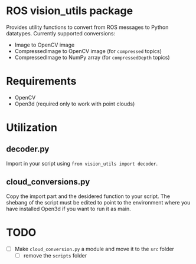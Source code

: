 # ROS vision_utils package
Provides utility functions to convert from ROS messages to Python datatypes.
Currently supported conversions:
- Image to OpenCV image
- CompressedImage to OpenCV image (for `compressed` topics)
- CompressedImage to NumPy array (for `compressedDepth` topics) 

# Requirements
- OpenCV
- Open3d (required only to work with point clouds)

# Utilization
## decoder.py
Import in your script using `from vision_utils import decoder`.

## cloud_conversions.py
Copy the import part and the desidered function to your script.
The shebang of the script must be edited to point to the environment where you have installed Open3d if you want to run it as main.

# TODO
- [ ] Make `cloud_conversion.py` a module and move it to the `src` folder
	- [ ] remove the `scripts` folder 